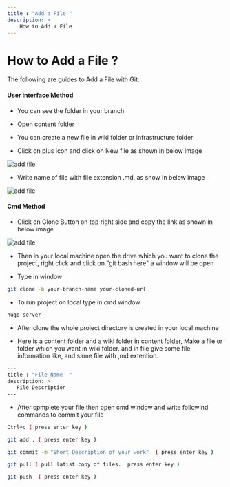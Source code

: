 ```yaml
---
title : "Add a File "
description: >
    How to Add a File 
---
```

#  How to Add a File ?

The following are guides to Add a File  with Git:

#### User interface Method

* You can see the folder in your branch

* Open content folder 

* You can create a new file in wiki folder or infrastructure folder

* Click on plus icon and click on New file as shown in below image

 ![add file](/images/documentation/add-file.PNG)

* Write name of file with file extension .md, as show in below image

 ![add file](/images/documentation/add-file_01.PNG)

#### Cmd Method

* Click on Clone Button on top right side and copy the link as shown in below image 

 ![add file](/images/documentation/add-file_02.PNG)

 * Then in your local machine open the drive which you want to clone the project, right click and click on "git bash here" a window will be open 

* Type in window 
```bash
git clone -b your-branch-name your-cloned-url
```


* To run project on local type in cmd window
```bash
hugo server
```
* After clone the whole project directory is created in your local machine 

* Here is a content folder and a wiki folder in content folder, Make a file or folder which you want in wiki folder. and in file give some file information like, and same file with ,md extention.

```bash
---
title : "File Name  "
description: >
   File Description 
---
```

* After cpmplete your file then open cmd window and write followind commands to commit your file

```bash
Ctrl+c ( press enter key )

git add . ( press enter key )

git commit -m "Short Description of your work"  ( press enter key )

git pull ( pull latist copy of files.  press enter key )

git push  ( press enter key )
```
